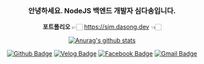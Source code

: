 <div align=center>
  
  ### 안녕하세요. NodeJS 백엔드 개발자 심다송입니다.
  
  **포트폴리오** 👉🏻 https://sim.dasong.dev 👈🏻

  [![Anurag's github stats](https://github-readme-stats.vercel.app/api?username=SimDaSong&count_private=true&show_icons=true)](https://github.com/SimDaSong)

  [![Github Badge](http://img.shields.io/badge/-github-black?style=flat&logo=github&link=https://github.com/SimDaSong/)](https://github.com/SimDaSong/)
  [![Velog Badge](http://img.shields.io/badge/-velog-rgb(18%2C%20184%2C%20134)?style=flat&link=https://velog.io/@software/)](https://velog.io/@software/)
  [![Facebook Badge](https://img.shields.io/badge/facebook-1877f2?style=flat&logo=facebook&logoColor=white&link=https://fb.com/100008001034636)](https://fb.com/100008001034636)
  [![Gmail Badge](https://img.shields.io/badge/Gmail-d14836?style=flat&logo=mail&logoColor=white&link=mailto:song98987@korea.ac.kr)](mailto:song98987@korea.ac.kr)

</div>
